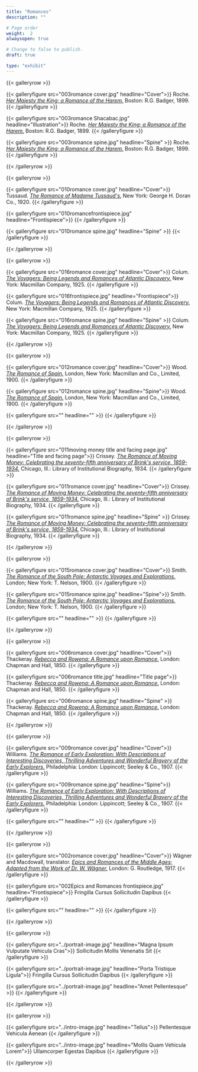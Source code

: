 ```yaml
---
title: "Romances"
description: ""

# Page order
weight:  2
alwaysopen: true

# Change to false to publish.
draft: true

type: "exhibit"
---
```


{{< galleryrow >}}

{{< galleryfigure src="003romance cover.jpg"
           headline="Cover">}} Roche. *[Her Majesty the King; a Romance of the Harem.](https://bc-primo.hosted.exlibrisgroup.com/permalink/f/1jdnfk3/ALMA-BC21379679060001021)* Boston: R.G. Badger, 1899.
{{< /galleryfigure >}}

{{< galleryfigure src="003romance Shacabac.jpg"
           headline="Illustration">}} Roche. *[Her Majesty the King; a Romance of the Harem.](https://bc-primo.hosted.exlibrisgroup.com/permalink/f/1jdnfk3/ALMA-BC21379679060001021)* Boston: R.G. Badger, 1899.
{{< /galleryfigure >}}

{{< galleryfigure src="003romance spine.jpg"
           headline="Spine" >}} Roche. *[Her Majesty the King; a Romance of the Harem.](https://bc-primo.hosted.exlibrisgroup.com/permalink/f/1jdnfk3/ALMA-BC21379679060001021)* Boston: R.G. Badger, 1899.
{{< /galleryfigure >}}

{{< /galleryrow >}}

{{< galleryrow >}}

{{< galleryfigure src="010romance cover.jpg"
           headline="Cover">}} Tussaud. *[The Romance of Madame Tussaud's.]( https://bc-primo.hosted.exlibrisgroup.com/permalink/f/1jdnfk3/ALMA-BC21326244440001021)* New York: George H. Doran Co., 1920.
{{< /galleryfigure >}}

{{< galleryfigure src="010romancefrontispiece.jpg"
           headline="Frontispiece">}} 
{{< /galleryfigure >}}

{{< galleryfigure src="010romance spine.jpg"
           headline="Spine" >}}
{{< /galleryfigure >}}

{{< /galleryrow >}}

{{< galleryrow >}}

{{< galleryfigure src="016romance cover.jpg"
           headline="Cover">}} Colum. *[The Voyagers: Being Legends and Romances of Atlantic Discovery.]( https://bc-primo.hosted.exlibrisgroup.com/permalink/f/1jdnfk3/ALMA-BC21332393930001021)* New York: Macmillan Company, 1925.
{{< /galleryfigure >}}

{{< galleryfigure src="016frontispiece.jpg"
           headline="Frontispiece">}} Colum. *[The Voyagers: Being Legends and Romances of Atlantic Discovery.]( https://bc-primo.hosted.exlibrisgroup.com/permalink/f/1jdnfk3/ALMA-BC21332393930001021)* New York: Macmillan Company, 1925.
{{< /galleryfigure >}}

{{< galleryfigure src="016romance spine.jpg"
           headline="Spine" >}} Colum. *[The Voyagers: Being Legends and Romances of Atlantic Discovery.]( https://bc-primo.hosted.exlibrisgroup.com/permalink/f/1jdnfk3/ALMA-BC21332393930001021)* New York: Macmillan Company, 1925.
{{< /galleryfigure >}}

{{< /galleryrow >}}

{{< galleryrow >}}

{{< galleryfigure src="012romance cover.jpg"
           headline="Cover">}} Wood. *[The Romance of Spain.]( https://bc-primo.hosted.exlibrisgroup.com/permalink/f/1jdnfk3/ALMA-BC21369923370001021)* London, New York: Macmillan and Co., Limited, 1900.
{{< /galleryfigure >}}

{{< galleryfigure src="012romance spine.jpg"
           headline="Spine">}} Wood. *[The Romance of Spain.]( https://bc-primo.hosted.exlibrisgroup.com/permalink/f/1jdnfk3/ALMA-BC21369923370001021)* London, New York: Macmillan and Co., Limited, 1900.
{{< /galleryfigure >}}

{{< galleryfigure src=""
           headline="" >}}
{{< /galleryfigure >}}

{{< /galleryrow >}}

{{< galleryrow >}}

{{< galleryfigure src="011moving money title and facing page.jpg"
           headline="Title and facing page">}} Crissey. *[The Romance of Moving Money: Celebrating the seventy-fifth anniversary of Brink's service, 1859-1934.](https://bc-primo.hosted.exlibrisgroup.com/permalink/f/1jdnfk3/ALMA-BC21310809990001021)* Chicago, Ill.: Library of Institutional Biography, 1934.
{{< /galleryfigure >}}

{{< galleryfigure src="011romance cover.jpg"
           headline="Cover">}} Crissey. *[The Romance of Moving Money: Celebrating the seventy-fifth anniversary of Brink's service, 1859-1934.](https://bc-primo.hosted.exlibrisgroup.com/permalink/f/1jdnfk3/ALMA-BC21310809990001021)* Chicago, Ill.: Library of Institutional Biography, 1934.
{{< /galleryfigure >}}

{{< galleryfigure src="011romance spine.jpg"
           headline="Spine" >}} Crissey. *[The Romance of Moving Money: Celebrating the seventy-fifth anniversary of Brink's service, 1859-1934.](https://bc-primo.hosted.exlibrisgroup.com/permalink/f/1jdnfk3/ALMA-BC21310809990001021)* Chicago, Ill.: Library of Institutional Biography, 1934.
{{< /galleryfigure >}}

{{< /galleryrow >}}

{{< galleryrow >}}

{{< galleryfigure src="015romance cover.jpg"
           headline="Cover">}} Smith. *[The Romance of the South Pole: Antarctic Voyages and Explorations.]( https://bc-primo.hosted.exlibrisgroup.com/permalink/f/1jdnfk3/ALMA-BC21334446650001021)* London; New York: T. Nelson, 1900.
{{< /galleryfigure >}}

{{< galleryfigure src="015romance spine.jpg"
           headline="Spine">}} Smith. *[The Romance of the South Pole: Antarctic Voyages and Explorations.]( https://bc-primo.hosted.exlibrisgroup.com/permalink/f/1jdnfk3/ALMA-BC21334446650001021)* London; New York: T. Nelson, 1900.
{{< /galleryfigure >}}

{{< galleryfigure src=""
           headline="" >}}
{{< /galleryfigure >}}

{{< /galleryrow >}}

{{< galleryrow >}}

{{< galleryfigure src="006romance cover.jpg"
           headline="Cover">}} Thackeray. *[Rebecca and Rowena: A Romance upon Romance.](https://bc-primo.hosted.exlibrisgroup.com/permalink/f/1jdnfk3/ALMA-BC21324882630001021)* London: Chapman and Hall, 1850.
{{< /galleryfigure >}}

{{< galleryfigure src="006romance title.jpg"
           headline="Title page">}} Thackeray. *[Rebecca and Rowena: A Romance upon Romance.](https://bc-primo.hosted.exlibrisgroup.com/permalink/f/1jdnfk3/ALMA-BC21324882630001021)* London: Chapman and Hall, 1850.
{{< /galleryfigure >}}

{{< galleryfigure src="006romance spine.jpg"
           headline="Spine" >}} Thackeray. *[Rebecca and Rowena: A Romance upon Romance.](https://bc-primo.hosted.exlibrisgroup.com/permalink/f/1jdnfk3/ALMA-BC21324882630001021)* London: Chapman and Hall, 1850.
{{< /galleryfigure >}}

{{< /galleryrow >}}

{{< galleryrow >}}

{{< galleryfigure src="009romance cover.jpg"
           headline="Cover">}} Williams. *[The Romance of Early Exploration: With Descriptions of Interesting Discoveries, Thrilling Adventures and Wonderful Bravery of the Early Explorers.](https://bc-primo.hosted.exlibrisgroup.com/permalink/f/1jdnfk3/ALMA-BC21319033010001021)* Philadelphia: London: Lippincott; Seeley & Co., 1907.
{{< /galleryfigure >}}

{{< galleryfigure src="009romance spine.jpg"
           headline="Spine">}} Williams. *[The Romance of Early Exploration: With Descriptions of Interesting Discoveries, Thrilling Adventures and Wonderful Bravery of the Early Explorers.](https://bc-primo.hosted.exlibrisgroup.com/permalink/f/1jdnfk3/ALMA-BC21319033010001021)* Philadelphia: London: Lippincott; Seeley & Co., 1907.
{{< /galleryfigure >}}

{{< galleryfigure src=""
           headline="" >}}
{{< /galleryfigure >}}

{{< /galleryrow >}}

{{< galleryrow >}}

{{< galleryfigure src="002romance cover.jpg"
           headline="Cover">}} Wägner and Macdowall, translator. *[Epics and Romances of the Middle Ages; Adapted from the Work of Dr. W. Wägner.](https://bc-primo.hosted.exlibrisgroup.com/permalink/f/1jdnfk3/ALMA-BC21347612230001021)*  London: G. Routledge, 1917.
{{< /galleryfigure >}}

{{< galleryfigure src="002Epics and Romances frontispiece.jpg"
           headline="Frontispiece">}} Fringilla Cursus Sollicitudin Dapibus
{{< /galleryfigure >}}

{{< galleryfigure src=""
           headline="" >}}
{{< /galleryfigure >}}

{{< /galleryrow >}}

{{< galleryrow >}}

{{< galleryfigure src="../portrait-image.jpg"
           headline="Magna Ipsum Vulputate Vehicula Cras">}} Sollicitudin Mollis Venenatis Sit
{{< /galleryfigure >}}

{{< galleryfigure src="../portrait-image.jpg"
           headline="Porta Tristique Ligula">}} Fringilla Cursus Sollicitudin Dapibus
{{< /galleryfigure >}}

{{< galleryfigure src="../portrait-image.jpg"
           headline="Amet Pellentesque" >}}
{{< /galleryfigure >}}

{{< /galleryrow >}}

{{< galleryrow >}}

{{< galleryfigure src="../intro-image.jpg"
           headline="Tellus">}} Pellentesque Vehicula Aenean
{{< /galleryfigure >}}

{{< galleryfigure src="../intro-image.jpg"
           headline="Mollis Quam Vehicula Lorem">}} Ullamcorper Egestas Dapibus
{{< /galleryfigure >}}

{{< /galleryrow >}}